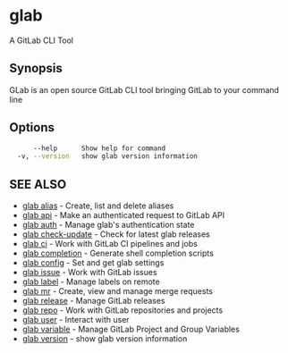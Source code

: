 # glab

A GitLab CLI Tool

## Synopsis

GLab is an open source GitLab CLI tool bringing GitLab to your command line

## Options

```bash
      --help      Show help for command
  -v, --version   show glab version information
```

## SEE ALSO

- [glab alias](commands/alias) - Create, list and delete aliases
- [glab api](commands/api) - Make an authenticated request to GitLab API
- [glab auth](commands/auth) - Manage glab's authentication state
- [glab check-update](commands/check-update) - Check for latest glab releases
- [glab ci](commands/ci) - Work with GitLab CI pipelines and jobs
- [glab completion](commands/completion) - Generate shell completion scripts
- [glab config](commands/config) - Set and get glab settings
- [glab issue](commands/issue) - Work with GitLab issues
- [glab label](commands/label) - Manage labels on remote
- [glab mr](commands/mr) - Create, view and manage merge requests
- [glab release](commands/release) - Manage GitLab releases
- [glab repo](commands/repo) - Work with GitLab repositories and projects
- [glab user](commands/user) - Interact with user
- [glab variable](commands/variable) - Manage GitLab Project and Group Variables
- [glab version](commands/version) - show glab version information
